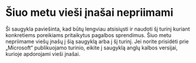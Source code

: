 # Šiuo metu vieši įnašai nepriimami

Ši saugykla paviešinta, kad būtų lengviau atsisiųsti ir naudoti šį turinį kuriant konkretiems poreikiams pritaikytus pagalbos sprendimus.
Šiuo metu nepriimame viešų įnašų į šią saugyklą arba į šį turinį.
Jei norite prisidėti prie „Microsoft“ publikuojamo turinio, eikite į saugyklą anglų kalbos versijai, kurioje apdorojami vieši įnašai.
